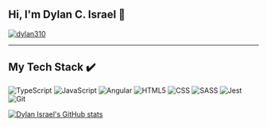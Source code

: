 ## Hi, I'm Dylan C. Israel 👋

[![dylan310](https://img.shields.io/badge/dylan310-%230077B5.svg?style=for-the-badge&logo=linkedin&logoColor=white)](https://www.linkedin.com/in/dylan310/)
<!-- [![GitHub Dylan-Israel](https://img.shields.io/github/followers/Dylan-Israel?label=follow&style=social)](https://github.com/Dylan-Israel) -->

---

## My Tech Stack :heavy_check_mark:
![TypeScript](https://img.shields.io/badge/typescript-%23007ACC.svg?style=for-the-badge&logo=typescript&logoColor=white) ![JavaScript](https://img.shields.io/badge/javascript-%23323330.svg?style=for-the-badge&logo=javascript&logoColor=%23F7DF1E) ![Angular](https://img.shields.io/badge/angular-%23DD0031.svg?style=for-the-badge&logo=angular&logoColor=white) ![HTML5](https://img.shields.io/badge/HTML5-E34F26?style=for-the-badge&logo=html5&logoColor=white) ![CSS](https://img.shields.io/badge/CSS3-1572B6?style=for-the-badge&logo=css3&logoColor=white) ![SASS](https://img.shields.io/badge/Sass-CC6699?style=for-the-badge&logo=sass&logoColor=white) ![Jest](https://img.shields.io/badge/Jest-C21325?style=for-the-badge&logo=jest&logoColor=white) ![Git](https://img.shields.io/badge/git-%23F05033.svg?style=for-the-badge&logo=git&logoColor=white)

[![Dylan Israel's GitHub stats](https://github-readme-stats.vercel.app/api?username=Dylan-Israel&count_private=true&show_icons=true)](https://github.com/anuraghazra/github-readme-stats)


